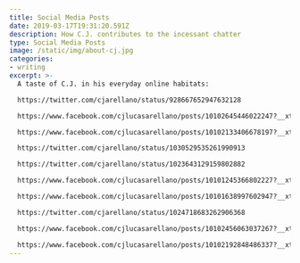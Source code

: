 ```yaml
---
title: Social Media Posts
date: 2019-03-17T19:31:20.591Z
description: How C.J. contributes to the incessant chatter
type: Social Media Posts
image: /static/img/about-cj.jpg
categories:
- writing
excerpt: >-
  A taste of C.J. in his everyday online habitats:

  https://twitter.com/cjarellano/status/928667652947632128

  https://www.facebook.com/cjlucasarellano/posts/10102645446022247?__xts__[0]=68.ARCKETA7hC6CygTHP-cDWrtfZwQRfPV0CBQBG2TDlYdCuWeks0a5FnWeqC9Za_O6v0lRaJKwWRU8GvfGWydnprk2RbPdqMgRnHKkGZ0l70wLrXOZ7ZiZFC9J3nGU3RzdAe8MoW0&__tn__=-R

  https://www.facebook.com/cjlucasarellano/posts/10102133406678197?__xts__[0]=68.ARDOnnuU3_uW5i5mIksiJ1DckJWO3p2wlgoFrtq_wmzYPDsfDJ5YtykkAk1Lf6mC-mreCO40lnYuSUHVqPBljnmbWQVFUovdQ8LsDPo1LVk_z8XQA6sUIZgg6UUUX6pX3JYBeXQ&__tn__=-R

  https://twitter.com/cjarellano/status/1030529535261990913

  https://twitter.com/cjarellano/status/1023643129159802882

  https://www.facebook.com/cjlucasarellano/posts/10101245366802227?__xts__[0]=68.ARDspJKmwrJTBsOLuyEL2NaXYc1CB_KnHfX1pErbUlhBTXh5SxeO0j3OYRFWAvKkA55-5EkVvbDo8lJFkXamS3rsTy_ofXk6ZHyNTtDJbecwsBtQv77jnoB_w6_2edjvaVVVd1I&__tn__=-R

  https://www.facebook.com/cjlucasarellano/posts/10101638997602947?__xts__[0]=68.ARBF-nc4S4fl3ZCNv816MU2pQGoZ4wgPWeDo06M55XGebhc0gtT2wuOVZeZ5oQ4qIFPIpkCVpK-xQKQ4ceEFw_bsU9yLvE0TpHnnhfDhVWpHQjrWkoZA-raK_2sxpDnLVmZ1qdw&__tn__=-R

  https://twitter.com/cjarellano/status/1024718683262906368

  https://www.facebook.com/cjlucasarellano/posts/10102456063037267?__xts__[0]=68.ARBpeQMiu-m8bVdFWrvl7vmkqG7Q4kjzyBlnwcj59TJZRWf0C1m3hRdjsTEYZWycfFDn_fKtC3xFzl4oNTDWNRXrO9w4jHs8YsPFcSwKK_ix0hY21KE2F8WmLhREI12IxFWKLF4&__tn__=-R

  https://www.facebook.com/cjlucasarellano/posts/10102192848486337?__xts__[0]=68.ARAPz9ANGTu-j1cNRALgQN0pYXzVxZhEyAgd1XqjqxbyMN6aBir7vGsqP0_TtqW8nGITAKeql2wHPRZ4674Vn6gk0ZAf3tpGCZqWZO2BI6F5UCUkCtJOflWy1ynlXoDMAvEV1JU&__tn__=-R
---
```

